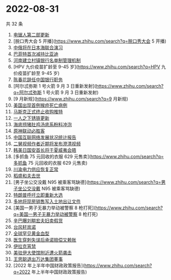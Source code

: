 # 2022-08-31

共 32 条

<!-- BEGIN -->
<!-- 最后更新时间 Wed Aug 31 2022 19:13:31 GMT+0800 (China Standard Time) -->

1. [电锯人第二部更新](https://www.zhihu.com/search?q=电锯人第二部更新)
1. [脱口秀大会 5 开播](https://www.zhihu.com/search?q=脱口秀大会 5 开播)
1. [中俄将在日本海联合演习](https://www.zhihu.com/search?q=中俄将在日本海联合演习)
1. [巴菲特首次减持比亚迪](https://www.zhihu.com/search?q=巴菲特首次减持比亚迪)
1. [河南建立村镇银行名单制管理机制](https://www.zhihu.com/search?q=河南建立村镇银行名单制管理机制)
1. [HPV 九价疫苗扩龄至 9-45 岁](https://www.zhihu.com/search?q=HPV 九价疫苗扩龄至 9-45 岁)
1. [陈春花辞任中国银行职务](https://www.zhihu.com/search?q=陈春花辞任中国银行职务)
1. [阿尔忒弥斯 1 号火箭 9 月 3 日重新发射](https://www.zhihu.com/search?q=阿尔忒弥斯 1 号火箭 9 月 3
   日重新发射)
1. [9 月新规](https://www.zhihu.com/search?q=9 月新规)
1. [美国出现首例猴痘死亡病例](https://www.zhihu.com/search?q=美国出现首例猴痘死亡病例)
1. [马斯克正式终止收购推特](https://www.zhihu.com/search?q=马斯克正式终止收购推特)
1. [一人之下锈铁更新](https://www.zhihu.com/search?q=一人之下锈铁更新)
1. [海底捞猪肚鸡汤底系粉料冲泡](https://www.zhihu.com/search?q=海底捞猪肚鸡汤底系粉料冲泡)
1. [原神联动必胜客](https://www.zhihu.com/search?q=原神联动必胜客)
1. [中国互联网络发展状况统计报告](https://www.zhihu.com/search?q=中国互联网络发展状况统计报告)
1. [二舅视频作者近期将发布澄清视频](https://www.zhihu.com/search?q=二舅视频作者近期将发布澄清视频)
1. [韩美日国安首长将于夏威夷会晤](https://www.zhihu.com/search?q=韩美日国安首长将于夏威夷会晤)
1. [多抓鱼 75 元回收的衣服 629 元售卖](https://www.zhihu.com/search?q=多抓鱼 75 元回收的衣服 629 元售卖)
1. [川渝电力供应恢复正常](https://www.zhihu.com/search?q=川渝电力供应恢复正常)
1. [稻盛和夫去世](https://www.zhihu.com/search?q=稻盛和夫去世)
1. [男子坐公交没戴 N95 被乘客骂缺德](https://www.zhihu.com/search?q=男子坐公交没戴 N95 被乘客骂缺德)
1. [特朗普呼吁立即重新大选](https://www.zhihu.com/search?q=特朗普呼吁立即重新大选)
1. [多地将现房销售写入土地出让文件](https://www.zhihu.com/search?q=多地将现房销售写入土地出让文件)
1. [美国一男子无暴力举动被警察 8 枪打死](https://www.zhihu.com/search?q=美国一男子无暴力举动被警察 8 枪打死)
1. [辛巴曝刘畊宏夫妇卖假货](https://www.zhihu.com/search?q=辛巴曝刘畊宏夫妇卖假货)
1. [台风轩岚诺](https://www.zhihu.com/search?q=台风轩岚诺)
1. [全球罕见黄金血型](https://www.zhihu.com/search?q=全球罕见黄金血型)
1. [医生穿刺失误后承诺赔偿又赖账](https://www.zhihu.com/search?q=医生穿刺失误后承诺赔偿又赖账)
1. [伊拉克宵禁](https://www.zhihu.com/search?q=伊拉克宵禁)
1. [美驻伊大使馆附近遭火箭袭击](https://www.zhihu.com/search?q=美驻伊大使馆附近遭火箭袭击)
1. [王思聪退出万达集团董事](https://www.zhihu.com/search?q=王思聪退出万达集团董事)
1. [2022 年上半年中国财政政策报告](https://www.zhihu.com/search?q=2022 年上半年中国财政政策报告)

<!-- END -->
